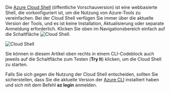 
Die [Azure Cloud Shell](../articles/cloud-shell/quickstart.md) (öffentliche Vorschauversion) ist eine webbasierte Shell, die vorkonfiguriert ist, um die Nutzung von Azure-Tools zu vereinfachen. Bei der Cloud Shell verfügen Sie immer über die aktuelle Version der Tools, und es ist keine Installation, Aktualisierung oder separate Anmeldung erforderlich. Klicken Sie oben im Navigationsbereich einfach auf die Schaltfläche ![Cloud Shell](./media/cloud-shell-try-it/cs-button.png). 

![Cloud Shell](./media/cloud-shell-try-it/cloud-shell.png)
 
Sie können in diesem Artikel oben rechts in einem CLI-Codeblock auch jeweils auf die Schaltfläche zum Testen (**Try It**) klicken, um die Cloud Shell zu starten.

Falls Sie sich gegen die Nutzung der Cloud Shell entscheiden, sollten Sie sicherstellen, dass Sie die aktuelle Version der [Azure CLI](/cli/azure/install-azure-cli) installiert haben und sich mit dem Befehl **az login** anmelden.







